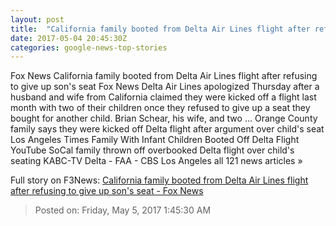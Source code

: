 ```yaml
---
layout: post
title:  "California family booted from Delta Air Lines flight after refusing to give up son's seat - Fox News"
date: 2017-05-04 20:45:30Z
categories: google-news-top-stories
---
```


Fox News California family booted from Delta Air Lines flight after refusing to give up son's seat Fox News Delta Air Lines apologized Thursday after a husband and wife from California claimed they were kicked off a flight last month with two of their children once they refused to give up a seat they bought for another child. Brian Schear, his wife, and two ... Orange County family says they were kicked off Delta flight after argument over child's seat Los Angeles Times Family With Infant Children Booted Off Delta Flight YouTube SoCal family thrown off overbooked Delta flight over child's seating KABC-TV Delta - FAA - CBS Los Angeles all 121 news articles »


Full story on F3News: [California family booted from Delta Air Lines flight after refusing to give up son's seat - Fox News](http://www.f3nws.com/n/vhs4FH)

> Posted on: Friday, May 5, 2017 1:45:30 AM
